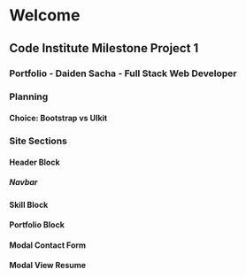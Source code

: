 # Welcome
## Code Institute Milestone Project 1 
### Portfolio - Daiden Sacha - Full Stack Web Developer

### Planning

#### Choice: Bootstrap vs UIkit

### Site Sections

#### Header Block

##### Navbar


#### Skill Block

#### Portfolio Block

#### Modal Contact Form

#### Modal View Resume







